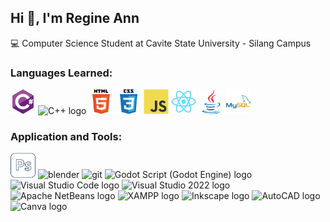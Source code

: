<h2 align="left">Hi 👋, I'm Regine Ann</h2>
💻 Computer Science Student at Cavite State University - Silang Campus

<h3 align="left">Languages Learned:</h3>
<p align="left">
  <!-- C# -->
    <img src="https://raw.githubusercontent.com/devicons/devicon/master/icons/csharp/csharp-original.svg" alt="csharp" width="40" height="40"/>
  <!-- C++ -->
    <img src="https://cdn.simpleicons.org/cplusplus" alt="C++ logo" width="48" height="48">
  <!-- HTML 5 -->
    <img src="https://raw.githubusercontent.com/devicons/devicon/master/icons/html5/html5-original-wordmark.svg" alt="html5" width="40" height="40"/>
  <!-- CSS 3 -->
    <img src="https://raw.githubusercontent.com/devicons/devicon/master/icons/css3/css3-original-wordmark.svg" alt="css3" width="40" height="40"/> 
  <!-- JavaScript -->
    <img src="https://raw.githubusercontent.com/devicons/devicon/master/icons/javascript/javascript-original.svg" alt="javascript" width="40" height="40"/>
  <!-- React -->
    <img src="https://raw.githubusercontent.com/devicons/devicon/master/icons/react/react-original.svg" alt="react" width="40" height="40"/>
  <!-- Java -->
    <img src="https://raw.githubusercontent.com/devicons/devicon/master/icons/java/java-original.svg" alt="java" width="40" height="40"/>
  <!-- MySQL -->
    <img src="https://raw.githubusercontent.com/devicons/devicon/master/icons/mysql/mysql-original-wordmark.svg" alt="mysql" width="40" height="40"/>

</p>

<h3 align="left">Application and Tools:</h3>
<p align="left">
  <!-- Adobe Photoshop -->
    <img src="https://raw.githubusercontent.com/devicons/devicon/master/icons/photoshop/photoshop-line.svg" alt="photoshop" width="40" height="40"/>
  <!-- Blender -->
    <img src="https://download.blender.org/branding/community/blender_community_badge_white.svg" alt="blender" width="40" height="40"/>
  <!-- Git -->
    <img src="https://www.vectorlogo.zone/logos/git-scm/git-scm-icon.svg" alt="git" width="40" height="40"/> 
  <!-- Godot Engine -->
    <img src="https://cdn.simpleicons.org/godotengine" alt="Godot Script (Godot Engine) logo" width="40" height="40"/>
  <!-- Visual Studio Code (VS Code) -->
    <img src="https://upload.wikimedia.org/wikipedia/commons/9/9a/Visual_Studio_Code_1.35_icon.svg" alt="Visual Studio Code logo" width="40" height="40"/>
  <!-- Visual Studio (Community/IDE) -->
  <img src="https://upload.wikimedia.org/wikipedia/commons/2/2c/Visual_Studio_Icon_2022.svg" alt="Visual Studio 2022 logo" width="40" height="40"/>
  <!-- Apache NetBeans -->
    <img src="https://cdn.simpleicons.org/apachenetbeanside" alt="Apache NetBeans logo" width="40" height="40"/>
  <!-- XAMPP -->
    <img src="https://cdn.simpleicons.org/xampp" alt="XAMPP logo" width="40" height="40"/>
  <!-- InkScape -->
    <img src="https://cdn.simpleicons.org/inkscape" alt="Inkscape logo" width="40" height="40"/>
  <!-- AutoCAD -->
    <img src="https://cdn.simpleicons.org/autocad" alt="AutoCAD logo" width="40" height="40"/>
  <!-- Canva -->
    <img src="https://cdn.simpleicons.org/canva" alt="Canva logo" width="40" height="40"/>
  
</p>
